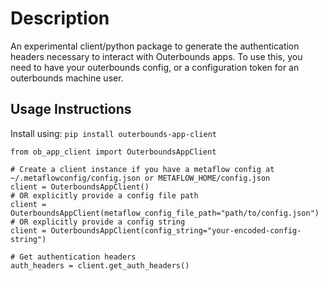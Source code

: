 # Description

An experimental client/python package to generate the authentication headers necessary to interact with Outerbounds apps. To use this, you need to have your outerbounds config, or a configuration token for an outerbounds machine user.

## Usage Instructions

Install using: `pip install outerbounds-app-client`

```
from ob_app_client import OuterboundsAppClient

# Create a client instance if you have a metaflow config at ~/.metaflowconfig/config.json or METAFLOW_HOME/config.json
client = OuterboundsAppClient()
# OR explicitly provide a config file path
client = OuterboundsAppClient(metaflow_config_file_path="path/to/config.json")
# OR explicitly provide a config string
client = OuterboundsAppClient(config_string="your-encoded-config-string")

# Get authentication headers
auth_headers = client.get_auth_headers()
```
